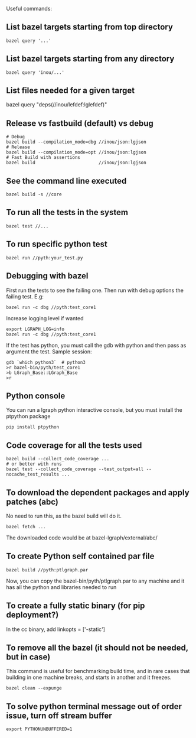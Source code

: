
Useful commands:

## List bazel targets starting from top directory

    bazel query '...'

## List bazel targets starting from any directory

    bazel query 'inou/...'

## List files needed for a given target

   bazel query "deps(//inou/lefdef:lglefdef)" 

## Release vs fastbuild (default) vs debug

    # Debug
    bazel build --compilation_mode=dbg //inou/json:lgjson
    # Release
    bazel build --compilation_mode=opt //inou/json:lgjson
    # Fast Build with assertions
    bazel build                        //inou/json:lgjson

## See the command line executed

    bazel build -s //core

## To run all the tests in the system

    bazel test //...

## To run specific python test

    bazel run //pyth:your_test.py

## Debugging with bazel

First run the tests to see the failing one. Then run with debug options
the failing test. E.g:

    bazel run -c dbg //pyth:test_core1

Increase logging level if wanted

    export LGRAPH_LOG=info
    bazel run -c dbg //pyth:test_core1

If the test has python, you must call the gdb with python and then pass as
argument the test. Sample session:

    gdb `which python3`  # python3
    >r bazel-bin/pyth/test_core1
    >b LGraph_Base::LGraph_Base
    >r

## Python console

You can run a lgraph python interactive console, but you must install the ptpython package

    pip install ptpython


## Code coverage for all the tests used

    bazel build --collect_code_coverage ...
    # or better with runs
    bazel test --collect_code_coverage --test_output=all --nocache_test_results ...

## To download the dependent packages and apply patches (abc)

No need to run this, as the bazel build will do it.

    bazel fetch ...

The downloaded code would be at bazel-lgraph/external/abc/

## To create Python self contained par file

    bazel build //pyth:ptlgraph.par

Now, you can copy the bazel-bin/pyth/ptlgraph.par to any machine and it has all the python and libraries needed to run

## To create a fully static binary (for pip deployment?)

In the cc binary, add linkopts = ['-static']

## To remove all the bazel (it should not be needed, but in case)

This command is useful for benchmarking build time, and in rare cases that
building in one machine breaks, and starts in another and it freezes.

    bazel clean --expunge

## To solve python terminal message out of order issue, turn off stream buffer 

    export PYTHONUNBUFFERED=1

